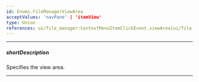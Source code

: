 ```yaml
---
id: Enums.FileManagerViewArea
acceptValues: 'navPane' | 'itemView'
type: Union
references: ui/file_manager:ContextMenuItemClickEvent.viewArea|ui/file_manager:ContextMenuShowingEvent.viewArea|dxFileManager.Options.onContextMenuItemClick|dxFileManager.Options.onContextMenuShowing
---
```

---
##### shortDescription
Specifies the view area.

---
